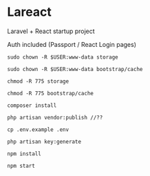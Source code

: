 # Lareact

Laravel + React startup project

Auth included (Passport / React Login pages)


```
sudo chown -R $USER:www-data storage

sudo chown -R $USER:www-data bootstrap/cache

chmod -R 775 storage

chmod -R 775 bootstrap/cache

composer install

php artisan vendor:publish //??

cp .env.example .env

php artisan key:generate

npm install

npm start
```
